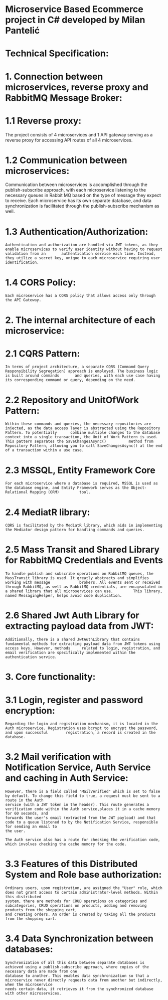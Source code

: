 # Microservice Based Ecommerce project in C# developed by Milan Pantelić

# Technical Specification:

# 1. Connection between microservices, reverse proxy and RabbitMQ Message Broker: 
  # 1.1 Reverse proxy:
  The project consists of 4 microservices and 1 API gateway serving as a reverse proxy for accessing API routes of all 4 microservices. 
  
  # 1.2 Communication between microservices: 
Communication between microservices is accomplished through the publish-subscribe approach, with each microservice listening to the necessary queues in Rabbit       MQ based on the type of message they expect to receive. Each microservice has its own separate database, and data synchronization is facilitated through the         publish-subscribe mechanism as well. 
  
  # 1.3 Authentication/Authorization:
    Authentication and authorization are handled via JWT tokens, as they enable microservices to verify user identity without having to request validation from an       authentication service each time. Instead, they utilize a secret key, unique to each microservice requiring user identification.
  
  # 1.4 CORS Policy:
    Each microservice has a CORS policy that allows access only through the API Gateway. 

# 2. The internal architecture of each microservice:
  # 2.1 CQRS Pattern: 
    In terms of project architecture, a separate CQRS (Command Query Responsibility Segregation) approach is employed. The business logic is built around commands       and queries, with each use case having its corresponding command or query, depending on the need. 
  
  # 2.2 Repository and UnitOfWork Pattern:
    Within these commands and queries, the necessary repositories are injected, as the data access layer is abstracted using the Repository Pattern. To potentially      combine multiple changes to the database context into a single transaction, the Unit of Work Pattern is used. This pattern separates the SaveChangesAsync()          method from Repository Pattern, allowing you to call SaveChangesAsync() at the end of a transaction within a use case.
  
  # 2.3 MSSQL, Entity Framework Core 
    For each microservice where a database is required, MSSQL is used as the database engine, and Entity Framework serves as the Object-Relational Mapping (ORM)         tool. 
  
  # 2.4 MediatR library:
    CQRS is facilitated by the MediatR library, which aids in implementing the Mediator design pattern for handling commands and queries.
  
  # 2.5 Mass Transit and Shared Library for RabbitMQ Credentials and Events 
    To handle publish and subscribe operations on RabbitMQ queues, the MassTransit library is used. It greatly abstracts and simplifies working with message             brokers. All events sent or received through RabbitMQ, as well as RabbitMQ credentials, are encapsulated in a shared library that all microservices can use.         This library, named MessagingHelper, helps avoid code duplication.
  
  # 2.6 Shared Jwt Auth Library for extracting payload data from JWT:
    Additionally, there is a shared JwtAuthLibrary that contains fundamental methods for extracting payload data from JWT tokens using access keys. However, methods     related to login, registration, and email verification are specifically implemented within the authentication service.
  
# 3. Core functionality:
  # 3.1 Login, register and password encryption:  
    Regarding the login and registration mechanism, it is located in the Auth microservice. Registration uses bcrypt to encrypt the password, and upon successful        registration, a record is created in the database. 
    
  # 3.2 Mail verification with Notification Service, Auth Service and caching in Auth Service: 
    However, there is a field called "MailVerified" which is set to false by default. To change this field to true, a request must be sent to a route in the Auth 
    service (with a JWT token in the header). This route generates a verification code within the Auth service,places it in a cache memory for 60 seconds, and 
    forwards the user's email (extracted from the JWT payload) and that code to a queue listened to by the Notification Service, responsible for sending an email to 
    the user.
    
    The Auth service also has a route for checking the verification code, which involves checking the cache memory for the code.

  # 3.3 Features of this Distributed System and Role base authorization:
    Ordinary users, upon registration, are assigned the "User" role, which does not grant access to certain administrator-level methods. Within this distributed 
    system, there are methods for CRUD operations on categories and subcategories, CRUD operations on products, adding and removing products from the shopping cart, 
    and creating orders. An order is created by taking all the products from the shopping cart.
  
  # 3.4 Data Synchronization between databases: 
    Synchronization of all this data between separate databases is achieved using a publish-subscribe approach, where copies of the necessary data are made from one 
    database to another. This enables data synchronization so that a microservice never directly requests data from another but indirectly, when the microservice 
    needs certain data, it retrieves it from the synchronized database with other microservices.
